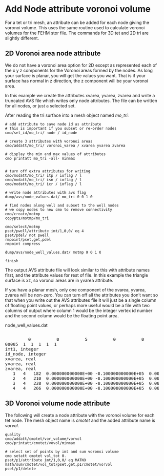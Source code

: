 # Add Node attribute voronoi volume 

For a tet or tri mesh, an attribute can be added for each node giving the voronoi volume.
This uses the same routine used to calculate voronoi volumes for the FEHM stor file.
The commands for 3D tet and 2D tri are slightly different.

## 2D Voronoi area node attribute

We do not have a voronoi area option for 2D except as represented each of the x y z components for the Voronoi areas formed by the nodes.  As long your surface is planar, you will get the values you want.
That is if your surface has normal in z direction, the z component will be your voronoi area.
 
In this example we create the attributes xvarea, yvarea, zvarea and write a truncated AVS file
which writes only node attributes. The file can be written for all nodes, or just a selected set.
 


After reading the tri surface into a mesh object named *mo_tri*:
```
# add attribute to save node id as attribute
# this is important if you subset or re-order nodes
cmo/set_id/mo_tri/ node / id_node
 
# create 3 attributes with voronoi areas
cmo/addatt/mo_tri/ voronoi_varea / xvarea yvarea zvarea
 
# display the min and max values of attributes
cmo printatt mo_tri -all- minmax
 
 
# turn off extra attributes for writing
cmo/modatt/mo_tri/ itp / ioflag / l
cmo/modatt/mo_tri/ isn / ioflag / l
cmo/modatt/mo_tri/ icr / ioflag / l
 
# write node attributes with avs flag
dump/avs/node_values.dat/ mo_tri 0 0 1 0
 
# find nodes along well and subset to the well nodes
# we copy nodes to new cmo to remove connectivity
cmo/create/motmp
copypts/motmp/mo_tri
 
cmo/select/motmp
pset/pwell/attribute imt/1,0,0/ eq 4
pset/pdel/ not pwell
rmpoint/pset,get,pdel
rmpoint compress
 
dump/avs/node_well_values.dat/ motmp 0 0 1 0

finish

```

The output AVS attribute file will look similar to this with attribute names first,
and the attribute values for rest of file. In this example
the triangle surface is xz, so voronoi areas are in yvarea attribute.

If you have a planar mesh, only one component of the xvarea, yvarea, zvarea will be non-zero. You can turn off all the attributes you don’t want so that when you write out the AVS attributes file it will just be a single column of floating point values, or perhaps more useful would be a file with two columns of output where column 1 would be the integer vertex id number and the second column would be the floating point area.
 
node_well_values.dat 
<pre class="lg-output"> 
         0          0          5          0          0
00005  1  1  1  1  1
imt1, integer 
id_node, integer 
xvarea, real 
yvarea, real 
zvarea, real 
   1   4   182  0.000000000000E+00 -0.100000000000E+05  0.000000000000E+00
   2   4   210  0.000000000000E+00 -0.100000000000E+05  0.000000000000E+00
   3   4   238  0.000000000000E+00 -0.100000000000E+05  0.000000000000E+00
   4   4   266  0.000000000000E+00 -0.100000000000E+05  0.000000000000E+00
</pre>
 
## 3D Voronoi volume node attribute

The following will create a node attribute with the voronoi volume for each tet node.
The mesh object name is *cmotet* and the added attribute name is *vorvol*.

```
quality
cmo/addatt/cmotet/vor_volume/vorvol                     
cmo/printatt/cmotet/vovol/minmax

# select set of points by imt and sum voronoi volume
cmo setatt cmotet vol_tot 0.
pset/p1/attribute imt/1,0,0/ eq MATNO 
math/sum/cmotet/vol_tot/pset,get,p1/cmotet/vorvol
pset/p1/delete


``` 
